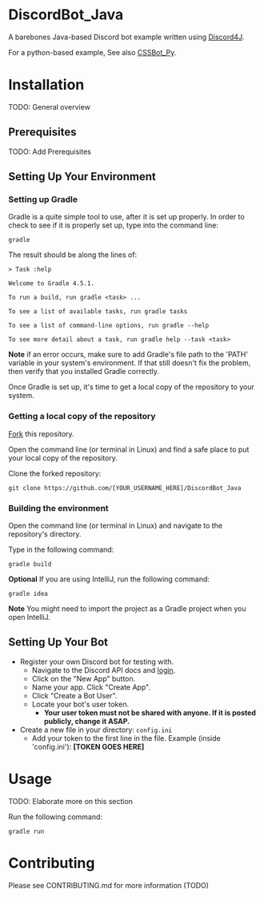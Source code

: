 # DiscordBot_Java

A barebones Java-based Discord bot example written using [Discord4J](https://github.com/Discord4J/Discord4J).

For a python-based example, See also [CSSBot_Py](https://github.com/UWB-ACM/CSSBot_Py).

# Installation

TODO: General overview

## Prerequisites

TODO: Add Prerequisites

## Setting Up Your Environment

### Setting up Gradle

Gradle is a quite simple tool to use, after it is set up properly. In order to check to see if it is properly set up, type into the command line:

    gradle

The result should be along the lines of:

    > Task :help

    Welcome to Gradle 4.5.1.

    To run a build, run gradle <task> ...

    To see a list of available tasks, run gradle tasks

    To see a list of command-line options, run gradle --help

    To see more detail about a task, run gradle help --task <task>

**Note** if an error occurs, make sure to add Gradle's file path to the 'PATH' variable in your system's environment. If that still doesn't fix the problem, then verify that you installed Gradle correctly.

Once Gradle is set up, it's time to get a local copy of the repository to your system.

### Getting a local copy of the repository

[Fork](https://help.github.com/articles/fork-a-repo/) this repository.

Open the command line (or terminal in Linux) and find a safe place to put your local copy of the repository.

Clone the forked repository:

    git clone https://github.com/[YOUR_USERNAME_HERE]/DiscordBot_Java

### Building the environment

Open the command line (or terminal in Linux) and navigate to the repository's directory.

Type in the following command:

    gradle build

**Optional** If you are using IntelliJ, run the following command:

    gradle idea

**Note** You might need to import the project as a Gradle project when you open IntelliJ.

## Setting Up Your Bot

-   Register your own Discord bot for testing with.
    -   Navigate to the Discord API docs and [login](https://discordapp.com/developers/applications/me).
    -   Click on the "New App" button.
    -   Name your app. Click "Create App".
    -   Click "Create a Bot User".
    -   Locate your bot's user token.
        -   **Your user token must not be shared with anyone. If it is posted publicly, change it ASAP.**
-   Create a new file in your directory: `config.ini`
    -   Add your token to the first line in the file. Example (inside 'config.ini'):
        **[TOKEN GOES HERE]**

# Usage

TODO: Elaborate more on this section

Run the following command:

    gradle run

# Contributing

Please see CONTRIBUTING.md for more information (TODO)
